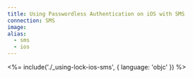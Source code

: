 ```yaml
---
title: Using Passwordless Authentication on iOS with SMS
connection: SMS
image:
alias:
  - sms
  - ios
---
```


<%= include('./_using-lock-ios-sms', { language: 'objc' }) %>